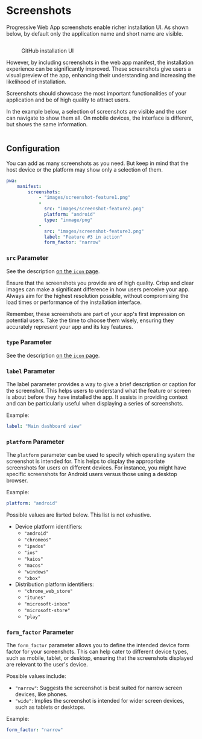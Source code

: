 # Screenshots

Progressive Web App screenshots enable richer installation UI. As shown below, by default only the application name and short name are visible.

<figure><img src="../.gitbook/assets/Capture d&#x27;écran 2024-01-31 193350.png" alt=""><figcaption><p>GitHub installation UI</p></figcaption></figure>

However, by including screenshots in the web app manifest, the installation experience can be significantly improved. These screenshots give users a visual preview of the app, enhancing their understanding and increasing the likelihood of installation.

Screenshots should showcase the most important functionalities of your application and be of high quality to attract users.

In the example below, a selection of screenshots are visible and the user can navigate to show them all. On mobile devices, the interface is different, but shows the same information.

<figure><img src="../.gitbook/assets/Capture d&#x27;écran 2024-02-01 101647.png" alt=""><figcaption></figcaption></figure>

## Configuration

You can add as many screenshots as you need. But keep in mind that the host device or the platform may  show only a selection of them.

```yaml
pwa:
    manifest:
        screenshots:
            - "images/screenshot-feature1.png"
            - 
              src: "images/screenshot-feature2.png"
              platform: "android"
              type: "inmage/png"
            -
              src: "images/screenshot-feature3.png"
              label: "Feature #3 in action"
              form_factor: "narrow"
```

### `src` Parameter

See the description [on the `icon` page](icons.md#src-parameter).

Ensure that the screenshots you provide are of high quality. Crisp and clear images can make a significant difference in how users perceive your app. Always aim for the highest resolution possible, without compromising the load times or performance of the installation interface.

Remember, these screenshots are part of your app's first impression on potential users. Take the time to choose them wisely, ensuring they accurately represent your app and its key features.

### `type` Parameter

See the description [on the `icon` page](icons.md#src-parameter).

### `label` Parameter

The label parameter provides a way to give a brief description or caption for the screenshot. This helps users to understand what the feature or screen is about before they have installed the app. It assists in providing context and can be particularly useful when displaying a series of screenshots.

Example:

```yaml
label: "Main dashboard view"
```

### `platform` Parameter

The `platform` parameter can be used to specify which operating system the screenshot is intended for. This helps to display the appropriate screenshots for users on different devices. For instance, you might have specific screenshots for Android users versus those using a desktop browser.

Example:

```yaml
platform: "android"
```

Possible values are lisrted below. This list is not exhastive.

* Device platform identifiers:
  * `"android"`
  * `"chromeos"`
  * `"ipados"`
  * `"ios"`
  * `"kaios"`
  * `"macos"`
  * `"windows"`
  * `"xbox"`
* Distribution platform identifiers:
  * `"chrome_web_store"`
  * `"itunes"`
  * `"microsoft-inbox"`
  * `"microsoft-store"`
  * `"play"`

### `form_factor` Parameter

The `form_factor` parameter allows you to define the intended device form factor for your screenshots. This can help cater to different device types, such as mobile, tablet, or desktop, ensuring that the screenshots displayed are relevant to the user's device.

Possible values include:

* `"narrow"`: Suggests the screenshot is best suited for narrow screen devices, like phones.
* `"wide"`: Implies the screenshot is intended for wider screen devices, such as tablets or desktops.

Example:

```yaml
form_factor: "narrow"
```
